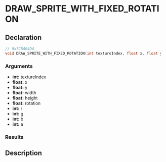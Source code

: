 # DRAW_SPRITE_WITH_FIXED_ROTATION

## Declaration
```cpp
// 0x7CB404D4
void DRAW_SPRITE_WITH_FIXED_ROTATION(int textureIndex, float x, float y, float width, float height, float rotation, int r, int g, int b, int a);
```

### Arguments
- **int:** textureIndex
- **float:** x
- **float:** y
- **float:** width
- **float:** height
- **float:** rotation
- **int:** r
- **int:** g
- **int:** b
- **int:** a

### Results

## Description
